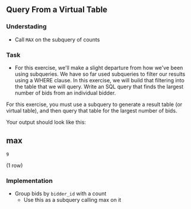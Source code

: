 ## Query From a Virtual Table

### Understading
- Call `MAX` on the subquery of counts

### Task
- For this exercise, we'll make a slight departure from how we've been using subqueries. We have so far used subqueries to filter our results using a WHERE clause. In this exercise, we will build that filtering into the table that we will query. Write an SQL query that finds the largest number of bids from an individual bidder.

For this exercise, you must use a subquery to generate a result table (or virtual table), and then query that table for the largest number of bids.

Your output should look like this:

  max
------
    9
(1 row)

### Implementation
- Group bids by `bidder_id` with a count
  + Use this as a subquery calling max on it 
